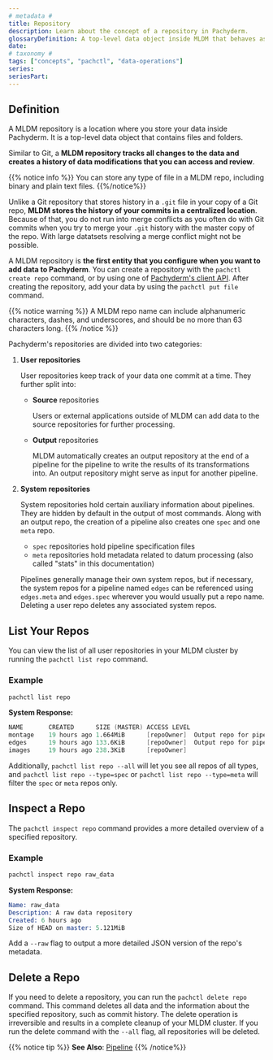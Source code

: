 ```yaml
---
# metadata # 
title: Repository
description: Learn about the concept of a repository in Pachyderm. 
glossaryDefinition: A top-level data object inside MLDM that behaves as a location where data is stored.
date: 
# taxonomy #
tags: ["concepts", "pachctl", "data-operations"]
series:
seriesPart:
--- 
```


## Definition

A MLDM repository is a location where you store your data inside Pachyderm. It is a top-level data object that contains files and folders. 

Similar to Git, a **MLDM repository tracks all changes to the data and creates a history of data modifications that you can access and review**. 

{{% notice info %}}
You can store any type of file in a MLDM repo, including binary and plain text files.
{{%/notice%}}

Unlike a Git repository that stores history in a `.git` file in your copy
of a Git repo, **MLDM stores the history of your commits in a centralized
location**. Because of that, you do not run into
merge conflicts as you often do with Git commits when you try to merge
your `.git` history with the master copy of the repo. With large datatsets
resolving a merge conflict might not be possible.

A MLDM repository is **the first entity that you configure when you want
to add data to Pachyderm**. You can create a repository with the `pachctl create repo`
command, or by using one of [Pachyderm's client API](../../../reference/clients/). 
After creating the repository, add your data by using the `pachctl put file` command.

{{% notice warning %}}
A MLDM repo name can include alphanumeric characters, dashes, and underscores, and should be no more than 63 characters long.
{{% /notice %}}


Pachyderm's repositories are divided into two categories:

1. **User repositories**

    User repositories keep track of your data one commit at a time. 
    They further split into:

    - **Source** repositories

        Users or external applications outside of MLDM can add data to
        the source repositories for further processing.

    - **Output** repositories

        MLDM automatically creates an output repository at the end of a pipeline for
        the pipeline to write the results of its transformations into. An output repository
        might serve as input for another pipeline.

1. **System repositories**

    System repositories hold certain auxiliary information about pipelines. They are hidden by default
    in the output of most commands.
    Along with an output repo, the creation of a pipeline also creates one `spec` and one `meta` repo.

    - `spec` repositories hold pipeline specification files
    - `meta` repositories hold metadata related to datum processing (also called "stats" in this documentation)

    Pipelines generally manage their own system repos, but if necessary, the system repos
    for a pipeline named `edges` can be referenced using `edges.meta` and `edges.spec` wherever
    you would usually put a repo name.
    Deleting a user repo deletes any associated system repos.


## List Your Repos
You can view the list of all user repositories in your MLDM cluster
by running the `pachctl list repo` command.

### Example
```s
pachctl list repo
```

**System Response:**

```s
NAME       CREATED      SIZE (MASTER) ACCESS LEVEL
montage    19 hours ago 1.664MiB      [repoOwner]  Output repo for pipeline montage.
edges      19 hours ago 133.6KiB      [repoOwner]  Output repo for pipeline edges.
images     19 hours ago 238.3KiB      [repoOwner]
```

Additionally, `pachctl list repo --all` will let you see all repos of all types, and `pachctl list repo --type=spec` or `pachctl list repo --type=meta` will filter the `spec` or `meta` repos only.


## Inspect a Repo
The `pachctl inspect repo` command provides a more detailed overview
of a specified repository.

### Example
```s
pachctl inspect repo raw_data
```

**System Response:**

```s
Name: raw_data
Description: A raw data repository
Created: 6 hours ago
Size of HEAD on master: 5.121MiB
```
Add a `--raw` flag to output a more detailed JSON version of the repo's metadata.

## Delete a Repo
If you need to delete a repository, you can run the
`pachctl delete repo` command. This command deletes all
data and the information about the specified
repository, such as commit history. The delete
operation is irreversible and results in a
complete cleanup of your MLDM cluster.
If you run the delete command with the `--all` flag, all
repositories will be deleted.

{{% notice tip %}}
**See Also**: [Pipeline](../../pipeline-concepts/pipeline)
{{% /notice%}}
